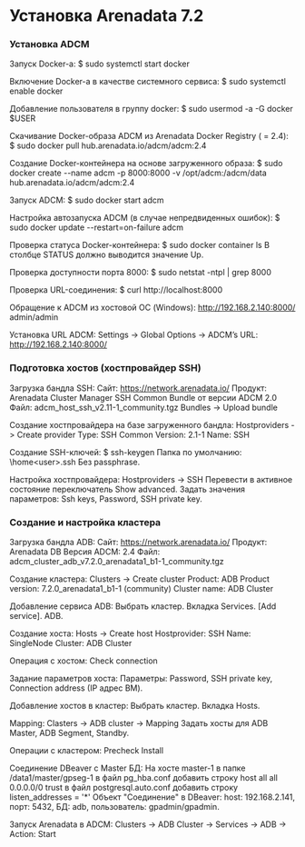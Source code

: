 # Установка Arenadata 7.2 #

### Установка ADCM ###

Запуск Docker-а:
$ sudo systemctl start docker

Включение Docker-а в качестве системного сервиса:
$ sudo systemctl enable docker

Добавление пользователя в группу docker:
$ sudo usermod -a -G docker $USER

Скачивание Docker-образа ADCM из Arenadata Docker Registry (<version> = 2.4):
$ sudo docker pull hub.arenadata.io/adcm/adcm:2.4

Создание Docker-контейнера на основе загруженного образа:
$ sudo docker create --name adcm -p 8000:8000 -v /opt/adcm:/adcm/data hub.arenadata.io/adcm/adcm:2.4

Запуск ADCM:
$ sudo docker start adcm

Настройка автозапуска ADCM (в случае непредвиденных ошибок):
$ sudo docker update --restart=on-failure adcm

Проверка статуса Docker-контейнера:
$ sudo docker container ls
В столбце STATUS должно выводится значение Up.

Проверка доступности порта 8000:
$ sudo netstat -ntpl | grep 8000

Проверка URL-соединения:
$ curl http://localhost:8000

Обращение к ADCM из хостовой ОС (Windows):
http://192.168.2.140:8000/
admin/admin

Установка URL ADCM:
Settings -> Global Options -> ADCM’s URL: http://192.168.2.140:8000/

### Подготовка хостов (хостпровайдер SSH) ###

Загрузка бандла SSH:
Сайт: https://network.arenadata.io/
Продукт: Arenadata Cluster Manager
SSH Common Bundle от версии ADCM 2.0
Файл: adcm_host_ssh_v2.11-1_community.tgz
Bundles -> Upload bundle

Создание хостпровайдера на базе загруженного бандла:
Hostproviders -> Create provider
Type: SSH Common
Version: 2.1-1
Name: SSH

Создание SSH-ключей: 
$ ssh-keygen
Папка по умолчанию: \home\<user>\.ssh
Без passphrase.

Настройка хостпровайдера:
Hostproviders -> SSH
Перевести в активное состояние переключатель Show advanced.
Задать значения параметров: Ssh keys, Password, SSH private key.

### Создание и настройка кластера ###

Загрузка бандла ADB:
Сайт: https://network.arenadata.io/
Продукт: Arenadata DB
Версия ADCM: 2.4
Файл: adcm_cluster_adb_v7.2.0_arenadata1_b1-1_community.tgz

Создание кластера:
Clusters -> Create cluster
Product: ADB
Product version: 7.2.0_arenadata1_b1-1 (community)
Cluster name: ADB Cluster

Добавление сервиса ADB:
Выбрать кластер. Вкладка Services. [Add service]. ADB.

Создание хоста:
Hosts -> Create host
Hostprovider: SSH
Name: SingleNode
Cluster: ADB Cluster

Операция с хостом:
Check connection

Задание параметров хоста:
Параметры: Password, SSH private key, Connection address (IP адрес ВМ).

Добавление хостов в кластер:
Выбрать кластер. Вкладка Hosts.

Mapping:
Clasters -> ADB cluster -> Mapping
Задать хосты для ADB Master, ADB Segment, Standby.

Операции с кластером:
Precheck
Install

Соединение DBeaver c Master БД:
На хосте master-1 в папке /data1/master/gpseg-1 
в файл pg_hba.conf добавить строку
host     all            all         0.0.0.0/0           trust
в файл postgresql.auto.conf добавить строку
listen_addresses = '*'
Объект "Соединение" в DBeaver: host: 192.168.2.141, порт: 5432, БД: adb, пользователь: gpadmin/gpadmin.

Запуск Arenadata в ADCM:
Clusters -> ADB Cluster -> Services -> ADB -> Action: Start

